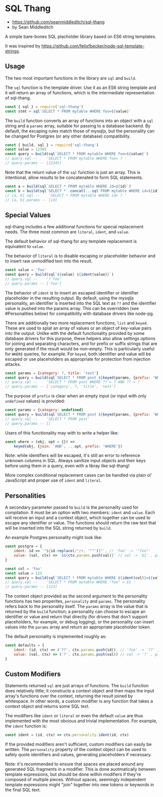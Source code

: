 SQL Thang
=========

- https://github.com/seanmiddleditch/sql-thang
- by Sean Middleditch

A simple bare-bones SQL placholder library based on ES6 string templates.

It was inspired by https://github.com/felixfbecker/node-sql-template-strings.

Usage
-----

The two most important functions in the library are `sql` and `build`.

The `sql` function is the template driver. Use it as an ES6 string template and it will return an array of functions, which is the intermediate representation of sql-thang.

```javascript
const { sql } = require('sql-thang')
const stmt = sql`SELECT * FROM mytable WHERE foo=${value}`
```

The `build` function converts an array of functions into an object with a `sql` string and a `params` array, suitable for passing to a database backend. By default, the escaping rules match those of mysqljs, but the personality can be changed for Postgres (or any other database) compatibility.

```javascript
const { build, sql } = require('sql-thang')
const value = 12345
const query = build(sql`SELECT * FROM mytable WHERE foo=${value}`)
// query.sql --    'SELECT * FROM mytable WHERE foo= ? '
// query.params -- [12345]
```

Note that the return value of the `sql` function is just an array. This is intentional, allow results to be concatenated to form SQL statements.

```javascript
const a = build(sql`SELECT * FROM mytable WHERE id=${id}`)
const b = build(sql`SELECT *`.concat(...sql`FROM mytable WHERE id=${id}`)
// [a, b].sql --    'SELECT * FROM mytable WHERE id= ? '
// [a, b].params -- [id]
```

Special Values
--------------

sql-thang includes a few additional functions for special replacement needs. The three most common are `literal`, `ident`, and `value`.

The default behavior of sql-thang for any template replacement is equivalent to `value`.

The behavior of `literal` is to disable escaping or placeholder behavior and to insert raw unmodified text into the result.

```javascript
const value = 'foo'
const query = build(sql`${value} ${ident(value)}`)
// query.sql --    '? foo'
// query.params -- ['foo']
```

The behavior of `ident` is to insert an escaped identifier or identifier placeholder in the resulting output. By default, using the mysqljs personality, an identifier is inserted into the SQL text as `??` and the identifier value is pushed into the params array. This can be overridden (see #Personalities below) for compatibility with database drivers like node-pg.

There are additionally two more replacement functions, `list` and `keyed`. These are used to splat an array of values or an object of key-value pairs into the output. Unlike with the default functionality provided by some database drivers for this purpose, these helpers also allow settings options for joining and separating characters, and for prefix or suffix strings that are only generated if the result would be non-empty. This is particularly useful for `WHERE` queries, for example. For `keyed`, both identifier and value will be escaped or use placeholders as appropriate for protection from injection attacks.

```javascript
const params = {category: 7, title: 'test'}
const query = build(sql`SELECT * FROM post ${keyed(params, {prefix: 'WHERE', join: 'AND'})}`)
// query.sql --    'SELECT * FROM post WHERE ?? = ? AND ?? = ? '
// query.params -- ['category', 7, 'title', 'test']
```

The purpose of `prefix` is clear when an empty input (or input with only `undefined` values) is provided:

```javascript
const params = {category: undefined}
const query = build(sql`SELECT * FROM post ${keyed(params, {prefix: 'WHERE', join: 'AND'})}`)
// query.sql --    'SELECT * FROM post'
// query.params -- []
```

Users of this functionality may with to write a helper like:

```javascript
const where = (obj, opt = {}) =>
    keyed(obj, {join: 'AND', ...opt, prefix: 'WHERE'})
```

Note: while identifiers will be escaped, it's still an error to reference unknown columns in SQL. Always sanitize input objects and their keys before using them in a query, even with a libray like sql-thang!

More complex conditional replacement cases can be handled via plain ol' JavaScript and proper use of `ident` and `literal`.

Personalities
-------------

A secondary parameter passed to `build` is the personality used for compilation. It must be an option with two members: `ident` and `value`. Each will receive an input and a context object, which together can be used to escape any identifier or value. The functions should return the raw text that will be inserted into the SQL string returned by `build`.

An example Postgres personality might look like:

```javascript
const postgre = {
    ident: id => `"${id.replace(/"/+, '""')}"`, // 'foo' -> '"foo"'
    value: (val, ctx) => `$${ctx.params.push(val)}` // val -> '$1' , params+=[val]
}

const col = 'foo'
const value = 123
const query = build(sql`SELECT * FROM mytable WHERE ${ident(col)}=${value}`, postgre)
// query.sql --    'SELECT * FROM mytable WHERE "foo" = $1 '
// query.params -- [123]
```

The context object provided as the second argument to the personality functions has two properites, `personality` and `params`. The personality refers back to the personality itself. The `params` array is the value that is returned by the `build` function; a personality can choose to escape an identifier or value and return that directly (for drivers that don't support placeholders, for example, or debug logging), or the personality can insert values into the `params` array and return an appropriate placeholder token.

The default personality is implemented roughly as:

```javascript
const defaults = {
    ident: (id, ctx) => ('??', ctx.params.push(id)), // 'foo' -> '??' , params+=['foo']
    value: (val, ctx) => ('?', ctx.params.push(val)) // val -> '?' , params+=[val]
}
```

Custom Modifiers
----------------

Statements returned `sql` are just arrays of functions. The `build` function does relatively little; it constructs a context object and then maps the input array's functions over the context, returning the result joined by whitespace. In other words, a custom modifier is any function that takes a context object and returns some SQL text.

The modifiers like `ident` or `literal` or even the default `value` are thus implemented with the most obvious and trivial implementation. For example, the `ident` function is:

```javascript
const ident = (id, ctx) => ctx.personality.ident(id, ctx)
```

If the provided modifiers aren't sufficient, custom modifiers can easily be written. The `personality` property of the context object can be used to safely quote identifiers and values, generating placeholders if necessary.

Note: it's recommended to ensure that spaces are placed around any generated SQL fragments in a modifier. This is done auotmatically between template expressions, but should be done within modifiers if they're composed of multiple pieces. Without spaces, seemingly independent template expressions might "join" together into new tokens or keywords in the final SQL text.